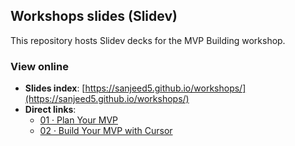 ## Workshops slides (Slidev)

This repository hosts Slidev decks for the MVP Building workshop.

### View online

- **Slides index**: [https://sanjeed5.github.io/workshops/](https://sanjeed5.github.io/workshops/)
- **Direct links**:
  - [01 · Plan Your MVP](https://sanjeed5.github.io/workshops/01_mvp_planning/)
  - [02 · Build Your MVP with Cursor](https://sanjeed5.github.io/workshops/02_mvp_building/)
